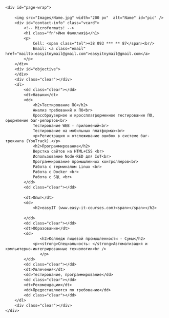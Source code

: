 
<html lang="en">
<head>
        <meta charset="UTF-8">
        <meta name="viewport" content="width=device-width, initial-scale=1.0">
        <meta http-equiv="X-UA-Compatible" content="ie=edge">
     <title>Name Surname CV</title>
     <link rel="stylesheet" type="text/css" href="Styles\style.css"/></head>
<body>

    <div id="page-wrap">

        <img src="Images/Name.jpg" width="200 px"  alt="Name" id="pic" />
        <div id="contact-info" class="vcard">
            <!-- Microformats! -->
            <h1 class="fn">Имя Фамилия$$</h1>
            <p>
                Cell: <span class="tel">+38 093 *** ** 87</span><br/>
                Email: <a class="email" href="mailto:easyitnymail@gmail.com">easyitnymail@gmail.com</a>
            </p>
        </div>
        <div id="objective">
        </div>
        <div class="clear"></div>
        <dl>
            <dd class="clear"></dd>
            <dt>Навыки</dt>
            <dd>
                <h2>Тестирование ПО</h2>
                Анализ требований к ПО<br>
                Кроссбраузерное и кроссплатформенное тестирование ПО, оформление баг-репортов<br>
                Тестирование WEB - приложений<br>
                Тестирование на мобильных платформах<br>
                <p>Регистрация и отслеживание ошибок в системе баг-трекинга (YouTrack).</p>
                <h2>Программирование</h2>
                Верстка сайтов на HTML+CSS <br>
                Использование Node-RED для IoT<br>
                Программирование промышленных контроллеров<br>
                Работа с терминалом Linux <br>
                Работа с Docker <br>
                Работа с SQL <br>
            </dd>
            <dd class="clear"></dd>

            <dt>Опыт</dt>
            <dd>
                <h2>easyIT (www.easy-it-courses.com)<span></span></h2>

            </dd>
            <dd class="clear"></dd>
            <dt>Образование</dt>
            <dd>
                   <h2>Колледж пищевой промышленности - Сумы</h2>
                <p><strong>Специальность: </strong>Автоматизация и компьютерно-интегрированные технологии<br />
                   </p>
            </dd>
            <dd class="clear"></dd>
            <dt>Увлечения</dt>
            <dd>Тестирование, программирование</dd>
            <dd class="clear"></dd>
            <dt>Рекомендации</dt>
            <dd>Предоставляются по требованию</dd>
            <dd class="clear"></dd>
        </dl>
        <div class="clear"></div>
    </div>
</body>
</html>

